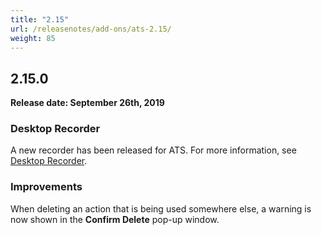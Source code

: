```yaml
---
title: "2.15"
url: /releasenotes/add-ons/ats-2.15/
weight: 85
---
```


## 2.15.0

**Release date: September 26th, 2019**

### Desktop Recorder

A new recorder has been released for ATS. For more information, see [Desktop Recorder](/addons/ats-addon/rg-two-recorder/).

### Improvements

When deleting an action that is being used somewhere else, a warning is now shown in the **Confirm Delete** pop-up window.
